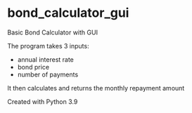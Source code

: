 # bond_calculator_gui
Basic Bond Calculator with GUI

The program takes 3 inputs:
  * annual interest rate
  * bond price
  * number of payments

It then calculates and returns the monthly repayment amount

Created with Python 3.9
  
